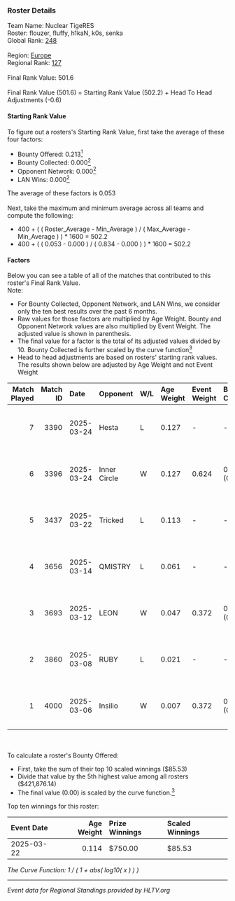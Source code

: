 ### Roster Details<br />
Team Name: Nuclear TigeRES<br />
Roster: flouzer, fluffy, h1kaN, k0s, senka<br />
Global Rank: [248](../../standings_global_2025_09_01.md)<br />
<br />
Region: [Europe]( ../../standings_europe_2025_09_01.md)<br />
Regional Rank: [127]( ../../standings_europe_2025_09_01.md)<br />
<br />
Final Rank Value:  501.6<br />
<br />
Final Rank Value (501.6) = Starting Rank Value (502.2) + Head To Head Adjustments (-0.6)<br />

#### Starting Rank Value<br />
To figure out a rosters's Starting Rank Value, first take the average of these four factors:<br />
- Bounty Offered: 0.213[<sup>1</sup>](#table2)
- Bounty Collected: 0.000[<sup>2</sup>](#table1)
- Opponent Network: 0.000[<sup>2</sup>](#table1)
- LAN Wins: 0.000[<sup>2</sup>](#table1)

The average of these factors is 0.053<br />
<br />
Next, take the maximum and minimum average across all teams and compute the following:<br />
- 400 + ( ( Roster_Average - Min_Average ) / ( Max_Average - Min_Average ) ) * 1600 = 502.2
- 400 + ( ( 0.053 - 0.000 ) / ( 0.834 - 0.000 ) ) * 1600 = 502.2


#### Factors<br />
Below you can see a table of all of the matches that contributed to this roster's Final Rank Value.<br />
Note:<br />

- For Bounty Collected, Opponent Network, and LAN Wins, we consider only the ten best results over the past 6 months.
- Raw values for those factors are multiplied by Age Weight. Bounty and Opponent Network values are also multiplied by Event Weight. The adjusted value is shown in parenthesis.
- The final value for a factor is the total of its adjusted values divided by 10. Bounty Collected is further scaled by the curve function[<sup>3</sup>](#curveFunction)
- Head to head adjustments are based on rosters' starting rank values. The results shown below are adjusted by Age Weight and not Event Weight
<span id="table1"></span><br />


| Match Played | Match ID | Date       | Opponent     | W/L | Age Weight | Event Weight | Bounty Collected | Opponent Network | LAN Wins  | H2H Adj. | Roster                             |
| -: | -: | :- | :- | :- | :- | :- | :- | :- | :- | -: | :- |
|            7 |     3390 | 2025-03-24 | Hesta        | L   | 0.127      | -            | -                | -                | -         |    -1.86 | flouzer, fluffy, h1kaN, k0s, senka |
|            6 |     3396 | 2025-03-24 | Inner Circle | W   | 0.127      | 0.624        | 0.000 (0.000)    | 0.000 (0.000)    | 0 (0.000) |     1.44 | flouzer, fluffy, h1kaN, k0s, senka |
|            5 |     3437 | 2025-03-22 | Tricked      | L   | 0.113      | -            | -                | -                | -         |    -0.23 | flouzer, fluffy, h1kaN, k0s, senka |
|            4 |     3656 | 2025-03-14 | QMISTRY      | L   | 0.061      | -            | -                | -                | -         |    -0.57 | flouzer, fluffy, h1kaN, k0s, senka |
|            3 |     3693 | 2025-03-12 | LEON         | W   | 0.047      | 0.372        | 0.000 (0.000)    | 0.006 (0.000)    | 0 (0.000) |     0.66 | flouzer, fluffy, h1kaN, k0s, senka |
|            2 |     3860 | 2025-03-08 | RUBY         | L   | 0.021      | -            | -                | -                | -         |    -0.07 | flouzer, fluffy, h1kaN, k0s, senka |
|            1 |     4000 | 2025-03-06 | Insilio      | W   | 0.007      | 0.372        | 0.000 (0.000)    | 0.006 (0.000)    | 0 (0.000) |     0.08 | flouzer, fluffy, h1kaN, k0s, senka |

<br />
<span id="table2"></span><br />
To calculate a roster's Bounty Offered:<br />

- First, take the sum of their top 10 scaled winnings ($85.53)
- Divide that value by the 5th highest value among all rosters ($421,876.14)
- The final value (0.00) is scaled by the curve function.[<sup>3</sup>](#curveFunction)

Top ten winnings for this roster:<br />

| Event Date | Age Weight | Prize Winnings | Scaled Winnings |
| :- | -: | :- | :- |
| 2025-03-22 |      0.114 | $750.00        | $85.53          |


<span id="curveFunction"></span>_The Curve Function: 1 / ( 1 + abs( log10( x ) ) )_<br />

---
_Event data for Regional Standings provided by HLTV.org_<br />
